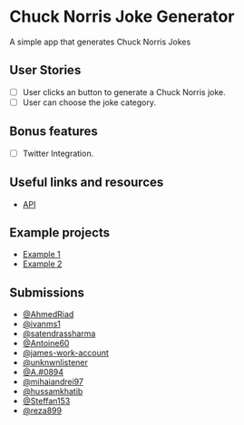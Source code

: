 # Chuck Norris Joke Generator

A simple app that generates Chuck Norris Jokes

## User Stories

-   [ ] User clicks an button to generate a Chuck Norris joke.
-   [ ] User can choose the joke category.

## Bonus features

-   [ ] Twitter Integration.

## Useful links and resources

-   [API](https://api.chucknorris.io/)

## Example projects
- [Example 1](http://chucknorris.philipandes.com/)
- [Example 2](https://mazipan.github.io/chucknorris/#/)

## Submissions
- [@AhmedRiad](https://ahmed3.netlify.com/)
- [@ivanms1](https://chuck-norris-jokes.ivanms1.now.sh/)
- [@satendrassharma](https://chuck-norris-joke.netlify.com/)
- [@Antoine60](https://french-chuck-norris.netlify.app/)
- [@james-work-account](https://chuck-norris-jokes-are-not-that-funny.netlify.app/)
- [@unknwnlistener](https://jovial-mirzakhani-aa36c7.netlify.app/)
- [@A.#0894](https://norrrisjoke.netlify.app/)
- [@mihaiandrei97](https://jokes-on-you.netlify.app/)
- [@hussamkhatib](https://chuck-norris-has-jokes.netlify.app/)
- [@Steffan153](https://chuck-norrisjoke.netlify.app/)
- [@reza899](https://reza899.github.io/jokes-generator/)
